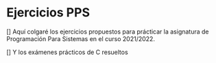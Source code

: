 # Ejercicios PPS

[] Aquí colgaré los ejercicios propuestos para prácticar la asignatura de Programación Para Sistemas en el curso 2021/2022.

[] Y los exámenes prácticos de C resueltos


